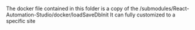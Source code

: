The docker file contained in this folder is a copy of the /submodules/React-Automation-Studio/docker/loadSaveDbInit
It can fully customized to a specific site